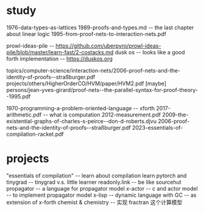 # study

1976-data-types-as-lattices
1989-proofs-and-types.md -- the last chapter about linear logic
1995-from-proof-nets-to-interaction-nets.pdf

prowl-ideas-pile -- https://github.com/uberpyro/prowl-ideas-pile/blob/master/learn-fast/2-costacks.md
dusk os -- looks like a good forth implementation -- https://duskos.org

topics/computer-science/interaction-nets/2006-proof-nets-and-the-identity-of-proofs--straßburger.pdf
projects/others/HigherOrderCO/HVM/paper/HVM2.pdf
[maybe] persons/jean-yves-girard/proof-nets--the-parallel-syntax-for-proof-theory--1995.pdf

1970-programming-a-problem-oriented-language -- xforth
2017-arithmetic.pdf -- what is computation
2012-measurement.pdf
2009-the-existential-graphs-of-charles-s-peirce--don-d-roberts.djvu
2006-proof-nets-and-the-identity-of-proofs--straßburger.pdf
2023-essentials-of-compilation-racket.pdf

# projects

"essentials of compilation" -- learn about compilation
learn pytorch and tinygrad -- tinygrad v.s. little learner
readonly.link -- be like sourcehut
propagator -- a language for propagator model
x-actor -- c and actor model -- to implement propagator model
x-lisp -- dynamic language with GC -- as extension of x-forth
chemist & chemistry -- 实现 fractran 这个计算模型

